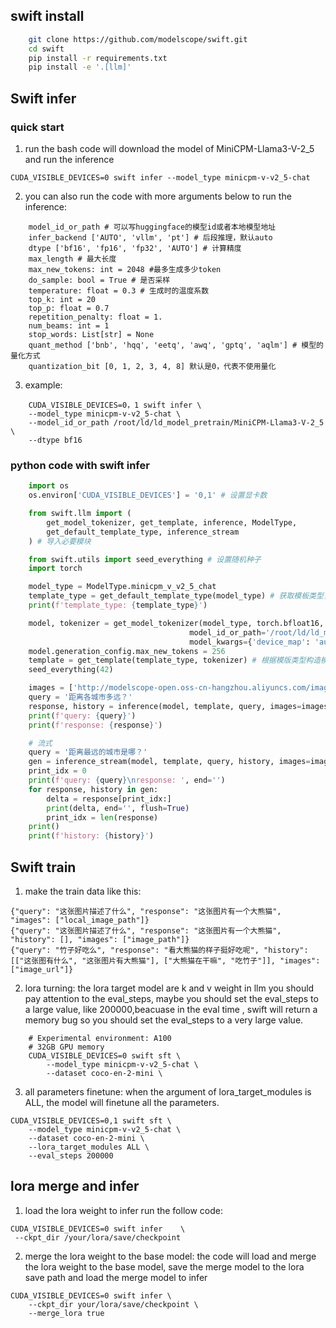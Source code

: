 ## swift install
``` bash
    git clone https://github.com/modelscope/swift.git
    cd swift
    pip install -r requirements.txt
    pip install -e '.[llm]'
```

## Swift infer
### quick start
1. run the bash code will download the model of MiniCPM-Llama3-V-2_5 and run the inference
``` shell
CUDA_VISIBLE_DEVICES=0 swift infer --model_type minicpm-v-v2_5-chat
```

2. you can also run the code with more arguments below to run the inference:
``` 
    model_id_or_path # 可以写huggingface的模型id或者本地模型地址
    infer_backend ['AUTO', 'vllm', 'pt'] # 后段推理，默认auto
    dtype ['bf16', 'fp16', 'fp32', 'AUTO'] # 计算精度
    max_length # 最大长度
    max_new_tokens: int = 2048 #最多生成多少token
    do_sample: bool = True # 是否采样
    temperature: float = 0.3 # 生成时的温度系数
    top_k: int = 20 
    top_p: float = 0.7
    repetition_penalty: float = 1.
    num_beams: int = 1
    stop_words: List[str] = None
    quant_method ['bnb', 'hqq', 'eetq', 'awq', 'gptq', 'aqlm'] # 模型的量化方式
    quantization_bit [0, 1, 2, 3, 4, 8] 默认是0，代表不使用量化
```
3. example:
``` shell
    CUDA_VISIBLE_DEVICES=0，1 swift infer \
    --model_type minicpm-v-v2_5-chat \
    --model_id_or_path /root/ld/ld_model_pretrain/MiniCPM-Llama3-V-2_5 \
    --dtype bf16 
```
### python code with swift infer

```python
    import os
    os.environ['CUDA_VISIBLE_DEVICES'] = '0,1' # 设置显卡数

    from swift.llm import (
        get_model_tokenizer, get_template, inference, ModelType,
        get_default_template_type, inference_stream
    ) # 导入必要模块

    from swift.utils import seed_everything # 设置随机种子
    import torch

    model_type = ModelType.minicpm_v_v2_5_chat
    template_type = get_default_template_type(model_type) # 获取模板类型，主要是用于特殊token的构造和图像的处理流程
    print(f'template_type: {template_type}')

    model, tokenizer = get_model_tokenizer(model_type, torch.bfloat16,
                                        model_id_or_path='/root/ld/ld_model_pretrain/MiniCPM-Llama3-V-2_5',
                                        model_kwargs={'device_map': 'auto'}) # 加载模型，并设置模型类型，模型路径，模型参数，设备分配等，计算精度等等
    model.generation_config.max_new_tokens = 256
    template = get_template(template_type, tokenizer) # 根据模版类型构造模板
    seed_everything(42)

    images = ['http://modelscope-open.oss-cn-hangzhou.aliyuncs.com/images/road.png'] # 图片地址
    query = '距离各城市多远？'
    response, history = inference(model, template, query, images=images) # 推理获得结果
    print(f'query: {query}')
    print(f'response: {response}')

    # 流式
    query = '距离最远的城市是哪？'
    gen = inference_stream(model, template, query, history, images=images) # 调用流式输出接口
    print_idx = 0
    print(f'query: {query}\nresponse: ', end='')
    for response, history in gen:
        delta = response[print_idx:]
        print(delta, end='', flush=True)
        print_idx = len(response)
    print()
    print(f'history: {history}')
```

## Swift train
1. make the train data like this:
```jsonl
{"query": "这张图片描述了什么", "response": "这张图片有一个大熊猫", "images": ["local_image_path"]}
{"query": "这张图片描述了什么", "response": "这张图片有一个大熊猫", "history": [], "images": ["image_path"]}
{"query": "竹子好吃么", "response": "看大熊猫的样子挺好吃呢", "history": [["这张图有什么", "这张图片有大熊猫"], ["大熊猫在干嘛", "吃竹子"]], "images": ["image_url"]}
```
2. lora turning:
 the lora target model are k and v weight in llm
 you should pay attention to the eval_steps,  maybe you should set the eval_steps to a large value, like 200000,beacuase in the eval time , swift will return a memory bug so you should set the eval_steps to a very large value.
```shell
    # Experimental environment: A100
    # 32GB GPU memory
    CUDA_VISIBLE_DEVICES=0 swift sft \
        --model_type minicpm-v-v2_5-chat \
        --dataset coco-en-2-mini \
```
3. all parameters finetune:
when the argument of lora_target_modules is ALL, the model will finetune all the parameters.
```shell
CUDA_VISIBLE_DEVICES=0,1 swift sft \
    --model_type minicpm-v-v2_5-chat \
    --dataset coco-en-2-mini \
    --lora_target_modules ALL \
    --eval_steps 200000
```

## lora merge and infer
1. load the lora weight to infer run the follow code:
```shell
CUDA_VISIBLE_DEVICES=0 swift infer    \
 --ckpt_dir /your/lora/save/checkpoint
```
2. merge the lora weight to the base model:
the code will load and merge the lora weight to the base model, save the merge model to the lora save path and load the merge model to infer
```shell
CUDA_VISIBLE_DEVICES=0 swift infer \
    --ckpt_dir your/lora/save/checkpoint \
    --merge_lora true
```